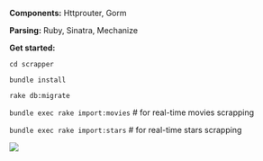 <b>Components:</b> Httprouter, Gorm

<b>Parsing:</b> Ruby, Sinatra, Mechanize

<b>Get started:</b>

<code>cd scrapper</code>

<code>bundle install</code>

<code>rake db:migrate</code>

<code>bundle exec rake import:movies</code> # for real-time movies scrapping

<code>bundle exec rake import:stars</code> # for real-time stars scrapping

![](http://i.imgur.com/EoFyS4C.png)
